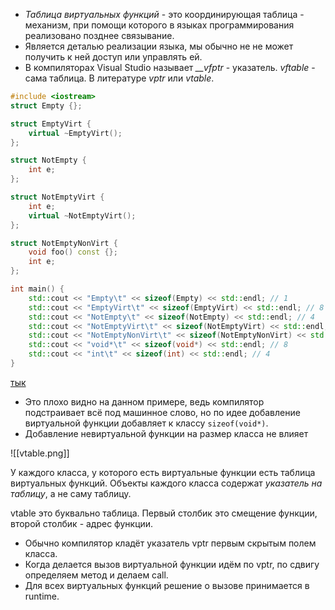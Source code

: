 + _Таблица виртуальных функций_ - это координирующая таблица - механизм, при помощи которого в языках программирования реализовано позднее связывание.
+ Является деталью реализации языка, мы обычно не не может получить к ней доступ или управлять ей.
+ В компиляторах Visual Studio называет _\_\_vfptr_ - указатель. _vftable_ - сама таблица. В литературе _vptr_ или _vtable_.

```cpp
#include <iostream>
struct Empty {};

struct EmptyVirt {
    virtual ~EmptyVirt();
};

struct NotEmpty {
    int e;
};

struct NotEmptyVirt {
    int e;
    virtual ~NotEmptyVirt();
};

struct NotEmptyNonVirt {
    void foo() const {};
    int e;
};

int main() {
    std::cout << "Empty\t" << sizeof(Empty) << std::endl; // 1
    std::cout << "EmptyVirt\t" << sizeof(EmptyVirt) << std::endl; // 8
    std::cout << "NotEmpty\t" << sizeof(NotEmpty) << std::endl; // 4
    std::cout << "NotEmptyVirt\t" << sizeof(NotEmptyVirt) << std::endl; // 16
    std::cout << "NotEmptyNonVirt\t" << sizeof(NotEmptyNonVirt) << std::endl; // 4
    std::cout << "void*\t" << sizeof(void*) << std::endl; // 8
    std::cout << "int\t" << sizeof(int) << std::endl; // 4
}
```
[тык](https://godbolt.org/z/br6a9h6aM)

+ Это плохо видно на данном примере, ведь компилятор подстраивает всё под машинное слово, но по идее добавление виртуальной функции добавляет к классу `sizeof(void*)`.
+ Добавление невиртуальной функции на размер класса не влияет


![[vtable.png]] 

У каждого класса, у которого есть виртуальные функции есть таблица виртуальных функций. Объекты каждого класса содержат *указатель на таблицу*, а не саму таблицу.

vtable это буквально таблица. Первый столбик это смещение функции, второй столбик - адрес функции.

+ Обычно компилятор кладёт указатель vptr первым скрытым полем класса.
+ Когда делается вызов виртуальной функции идём по vptr, по сдвигу определяем метод и делаем call.
+ Для всех виртуальных функций решение о вызове принимается в runtime.

